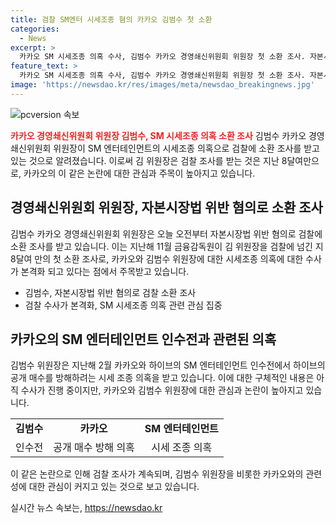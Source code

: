 ```yaml
---
title: 검찰 SM엔터 시세조종 혐의 카카오 김범수 첫 소환
categories:
  - News
excerpt: >
  카카오 SM 시세조종 의혹 수사, 김범수 카카오 경영쇄신위원회 위원장 첫 소환 조사. 자본시장법 위반 혐의로 8달 만에 검찰 조사. 카카오 약 2천4백억 원 투입해 SM 주식 500차례 고가 매수 혐의. 하이브 공개 매수 가격보다 더 비싸게 만든 의혹도. 배재현 카카오 투자총괄대표와 카카오 법인도 재판 예정. 검찰, 황태선 카카오 CA 협의체 총괄대표 등에도 조사 진행. KBS 뉴스 여소연입니다.
feature_text: >
  카카오 SM 시세조종 의혹 수사, 김범수 카카오 경영쇄신위원회 위원장 첫 소환 조사. 자본시장법 위반 혐의로 8달 만에 검찰 조사. 카카오 약 2천4백억 원 투입해 SM 주식 500차례 고가 매수 혐의. 하이브 공개 매수 가격보다 더 비싸게 만든 의혹도. 배재현 카카오 투자총괄대표와 카카오 법인도 재판 예정. 검찰, 황태선 카카오 CA 협의체 총괄대표 등에도 조사 진행. KBS 뉴스 여소연입니다.
image: 'https://newsdao.kr/res/images/meta/newsdao_breakingnews.jpg'
---
```


<p><img src="https://newsdao.kr/res/images/meta/newsdao_breakingnews.jpg" alt="pcversion 속보" /></p>

<p><b><span style="color: #ee2323;">카카오 경영쇄신위원회 위원장 김범수, SM 시세조종 의혹 소환 조사</span></b>
김범수 카카오 경영쇄신위원회 위원장이 SM 엔터테인먼트의 시세조종 의혹으로 검찰에 소환 조사를 받고 있는 것으로 알려졌습니다. 이로써 김 위원장은 검찰 조사를 받는 것은 지난 8달여만으로, 카카오의 이 같은 논란에 대한 관심과 주목이 높아지고 있습니다.</p>

<p data-ke-size="size16"></p>

<h2 data-ke-size="size26">경영쇄신위원회 위원장, 자본시장법 위반 혐의로 소환 조사</h2>

<p>김범수 카카오 경영쇄신위원회 위원장은 오늘 오전부터 자본시장법 위반 혐의로 검찰에 소환 조사를 받고 있습니다. 이는 지난해 11월 금융감독원이 김 위원장을 검찰에 넘긴 지 8달여 만의 첫 소환 조사로, 카카오와 김범수 위원장에 대한 시세조종 의혹에 대한 수사가 본격화 되고 있다는 점에서 주목받고 있습니다.</p>

<ul>
  <li>김범수, 자본시장법 위반 혐의로 검찰 소환 조사</li>
  <li>검찰 수사가 본격화, SM 시세조종 의혹 관련 관심 집중</li>
</ul>

<p data-ke-size="size16"></p>

<h2 data-ke-size="size26">카카오의 SM 엔터테인먼트 인수전과 관련된 의혹</h2>

<p>김범수 위원장은 지난해 2월 카카오와 하이브의 SM 엔터테인먼트 인수전에서 하이브의 공개 매수를 방해하려는 시세 조종 의혹을 받고 있습니다. 이에 대한 구체적인 내용은 아직 수사가 진행 중이지만, 카카오와 김범수 위원장에 대한 관심과 논란이 높아지고 있습니다.</p>

<table>
  <tr>
    <td style="text-align: center; height: 17px;"><b>김범수</b></td>
    <td style="text-align: center; height: 17px;"><b>카카오</b></td>
    <td style="text-align: center; height: 17px;"><b>SM 엔터테인먼트</b></td>
  </tr>
  <tr>
    <td style="text-align: center; height: 17px;">인수전</td>
    <td style="text-align: center; height: 17px;">공개 매수 방해 의혹</td>
    <td style="text-align: center; height: 17px;">시세 조종 의혹</td>
  </tr>
</table>

<p data-ke-size="size16"></p>

<p>이 같은 논란으로 인해 검찰 조사가 계속되며, 김범수 위원장을 비롯한 카카오와의 관련성에 대한 관심이 커지고 있는 것으로 보고 있습니다.</p>
실시간 뉴스 속보는, <a href="https://newsdao.kr" rel="dofollow">https://newsdao.kr</a>


